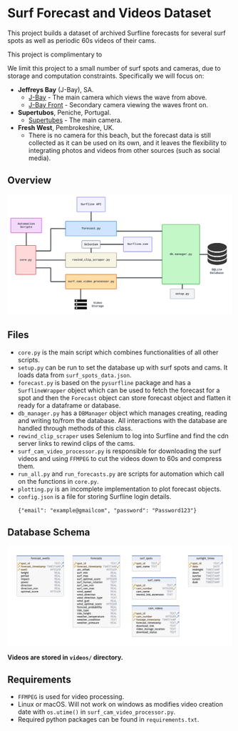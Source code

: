 # Surf Forecast and Videos Dataset

This project builds a dataset of archived Surfline forecasts for several surf spots as well as periodic 60s videos of their cams.

This project is complimentary to 

We limit this project to a small number of surf spots and cameras, due to storage and computation constraints. Specifically we will focus on:
- **Jeffreys Bay** (J-Bay), SA.
    - [J-Bay](https://www.surfline.com/surf-cams/jeffreys-bay-j-bay-/5f7ca72ba43acae7a74a4878) - The main camera which views the wave from above.
    - [J-Bay Front](https://www.surfline.com/surf-cams/jeffreys-bay-j-bay-/62daa32b3fd9a5b33b2130ea) - Secondary camera viewing the waves front on.
- **Supertubos**, Peniche, Portugal.
    - [Supertubes](https://www.surfline.com/surf-report/supertubos/5842041f4e65fad6a7708bc3?camId=5834a117e411dc743a5d52ed) - The main camera.
- **Fresh West**, Pembrokeshire, UK.
    - There is no camera for this beach, but the forecast data is still collected as it can be used on its own, and it leaves the flexibility to integrating photos and videos from other sources (such as social media).

## Overview

![overview.png](overview.png)

## Files

- `core.py` is the main script which combines functionalities of all other scripts.
- `setup.py` can be run to set the database up with surf spots and cams. It loads data from `surf_spots_data.json`.
- `forecast.py` is based on the `pysurfline` package and has a `SurflineWrapper` object which can be used to fetch the forecast for a spot and then the `Forecast` object can store forecast object and flatten it ready for a dataframe or database.
- `db_manager.py` has a `DBManager` object which manages creating, reading and writing to/from the database. All interactions with the database are handled through methods of this class.
- `rewind_clip_scraper` uses Selenium to log into Surfline and find the cdn server links to rewind clips of the cams.
- `surf_cam_video_processor.py` is responsible for downloading the surf videos and using `FFMPEG` to cut the videos down to 60s and compress them.
- `run_all.py` and `run_forecasts.py` are scripts for automation which call on the functions in `core.py`.
- `plotting.py` is an incomplete implementation to plot forecast objects.
- `config.json` is a file for storing Surfline login details.
  ```
  {"email": "example@gmailcom", "password": "Password123"}
  ```


## Database Schema

![db_schema.png](db_schema.png)

**Videos are stored in `videos/` directory.**

## Requirements

- `FFMPEG` is used for video processing.
- Linux or macOS. Will not work on windows as modifies video creation date with `os.utime()` in `surf_cam_video_processor.py`.
- Required python packages can be found in `requirements.txt`.
